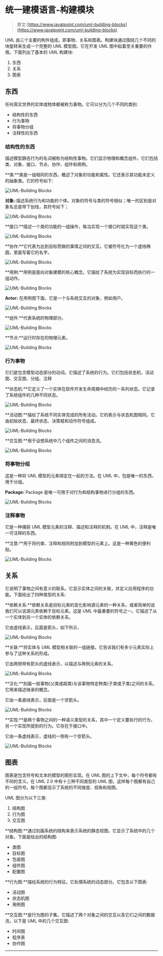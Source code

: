 # 统一建模语言-构建模块

> 原文:[https://www.javatpoint.com/uml-building-blocks](https://www.javatpoint.com/uml-building-blocks)

UML 由三个主要的构件组成，即事物、关系和图表。构建块通过围绕几个不同的块旋转来生成一个完整的 UML 模型图。它在开发 UML 图中起着至关重要的作用。下面列出了基本的 UML 构建块:

1.  东西
2.  关系
3.  图表

## 东西

任何真实世界的实体或物体都被称为事物。它可以分为几个不同的类别:

*   结构性的东西
*   行为事物
*   将事物分组
*   注释性的东西

### 结构性的东西

描述模型静态行为的名词被称为结构性事物。它们显示物理和概念组件。它们包括类、对象、接口、节点、协作、组件和用例。

**类:**类是一组相同的东西，概述了对象的功能和属性。它还表示其功能未定义的抽象类。它的符号如下:

![UML-Building Blocks](../Images/38b69a95efe7d01145a48453f0ab8802.png)

**对象:**:描述系统行为和功能的个体。对象的符号与类的符号相似；唯一的区别是对象名总是带下划线，其符号如下；

![UML-Building Blocks](../Images/b95b01e1064acf8baee01f6ef371d216.png)

**接口:**描述一个类的功能的一组操作，每当实现一个接口时就实现这个类。

![UML-Building Blocks](../Images/176988797233a73aa043929229f16038.png)

**协作:**它代表为达到目标而做的事情之间的交互。它被符号化为一个虚线椭圆，里面写着它的名字。

![UML-Building Blocks](../Images/75873ff916c8b77e7d8837a55eee6167.png)

**用例:**用例是面向对象建模的核心概念。它描绘了系统为实现目标而执行的一组动作。

![UML-Building Blocks](../Images/ac7c8b987eff7d01022505422e13990d.png)

**Actor:** 在用例图下面。它是一个与系统交互的对象，例如用户。

![UML-Building Blocks](../Images/43f5b31b3ba14c328b2ede8305504ef0.png)

**组件:**代表系统的物理部分。

![UML-Building Blocks](../Images/743bde647f964d465a0f5942910ca453.png)

**节点:**运行时存在的物理元素。

![UML-Building Blocks](../Images/4c5a4dabbcef8b7ab511b6d4378b1f57.png)

### 行为事物

它们是包含模型动态部分的动词。它描述了系统的行为。它们包括状态机、活动图、交互图、分组、注释

**状态机:**它定义了一个实体在软件开发生命周期中经历的一系列状态。它记录了系统组件的几种不同状态。

![UML-Building Blocks](../Images/783202376346c2febbe305d36aa0bfaf.png)

**活动图:**描绘了系统不同实体完成的所有活动。它的表示与状态机图相同。它由初始状态、最终状态、决策框和动作符号组成。

![UML-Building Blocks](../Images/c1b1c77bfca56402cab82b78a60c0836.png)

**交互图:**用于设想系统中几个组件之间的消息流。

![UML-Building Blocks](../Images/b382f6ac470d68a44fae027035ae98b6.png)

### 将事物分组

这是一种将 UML 模型的元素绑定在一起的方法。在 UML 中，包是唯一的东西，用于分组。

**Package:** Package 是唯一可用于对行为和结构事物进行分组的东西。

![UML-Building Blocks](../Images/b7e468e39ef2bdf0aa8eb59f594311ff.png)

### 注释事物

它是一种捕获 UML 模型元素的注释、描述和注释的机制。在 UML 中，注释是唯一可注释的东西。

**注意:**用于将约束、注释和规则附加到模型的元素上。这是一种黄色的便利贴。

![UML-Building Blocks](../Images/a1b11b1599751b00839f3148e266f73b.png)

## 关系

它说明了事物之间有意义的联系。它显示实体之间的关联，并定义应用程序的功能。下面给出了四种类型的关系:

**依赖关系:**依赖关系是目标元素的变化影响源元素的一种关系，或者简单的说我们可以说源元素依赖于目标元素。这是 UML 中最重要的符号之一。它描述了从一个实体到另一个实体的依赖关系。

它由虚线表示，后面是箭头，如下所示，

![UML-Building Blocks](../Images/470c44447890aadf728d99edad677db1.png)

**关联:**将实体与 UML 模型相关联的一组链接。它告诉我们有多少元素实际上参与了这种关系的形成。

它由两侧带有箭头的虚线表示，以描述与两侧元素的关系。

![UML-Building Blocks](../Images/d73b3712c4b8e43733e28254b478db39.png)

**泛化:**刻画一般事物(父类或超类)与该事物特定种类(子类或子类)之间的关系。它用来描述继承的概念。

它由一条直线表示，后面是一个空箭头。

![UML-Building Blocks](../Images/a8356f033077f1c4050fff808ed6ea3b.png)

**实现:**是两个事物之间的一种语义类型的关系，其中一个定义要执行的行为，另一个实现所提到的行为。它存在于接口中。

它由一条虚线表示，虚线的一侧有一个空箭头。

![UML-Building Blocks](../Images/7ec27b3a145e62715d77a622bc01fa46.png)

## 图表

图表是包含符号和文本的模型的图形实现。在 UML 图的上下文中，每个符号都有不同的含义。在 UML 2.0 中有十三种不同类型的 UML 图，这样每个图都有自己的一组符号。每个图都显示了系统的不同维度、视角和视图。

UML 图分为以下三类:

1.  结构图
2.  行为图
3.  交互图

**结构图:**通过刻画系统的结构来表示系统的静态视图。它显示了系统中的几个对象。下面是给出的结构图:

*   类图
*   目标图
*   包装图
*   组件图
*   配置图

**行为图:**描绘系统的行为特征。它处理系统的动态部分。它包含以下图表:

*   活动图
*   状态机图
*   用例图

**交互图:**是行为图的子集。它描述了两个对象之间的交互以及它们之间的数据流。以下是 UML 中的几个交互图:

*   时间图
*   程序表
*   协作图

* * *